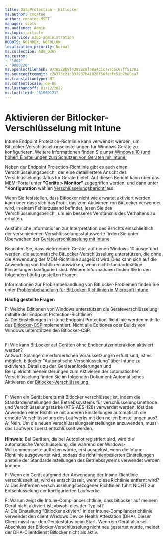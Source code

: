 ```yaml
---
title: DataProtection – Bitlocker
ms.author: cmcatee
author: cmcatee-MSFT
manager: scotv
ms.audience: Admin
ms.topic: article
ms.service: o365-administration
ROBOTS: NOINDEX, NOFOLLOW
localization_priority: Normal
ms.collection: Adm_O365
ms.custom:
- "1802"
- "9000220"
ms.openlocfilehash: 9728528b9f43922c8fa8a4c1c778c6c67ff51381
ms.sourcegitcommit: c26373c21c837937b41026f56fedfc51b7b80ea7
ms.translationtype: MT
ms.contentlocale: de-DE
ms.lasthandoff: 01/12/2022
ms.locfileid: "61969123"
---
```

# <a name="enabling-bitlocker-encryption-with-intune"></a>Aktivieren der Bitlocker-Verschlüsselung mit Intune

Intune Endpoint Protection-Richtlinie kann verwendet werden, um BitLocker-Verschlüsselungseinstellungen für Windows Geräte zu konfigurieren. Weitere Informationen finden Sie unter [Windows 10 (und höher) Einstellungen zum Schützen von Geräten mit Intune.](https://docs.microsoft.com/intune/endpoint-protection-windows-10#windows-encryption)

Neben der Endpoint Protection-Richtlinie gibt es auch einen Verschlüsselungsbericht, der eine detailliertere Ansicht des Verschlüsselungsstatus für Geräte bietet. Auf diesen Bericht kann über das MEM-Portal unter **"Geräte > Monitor"** zugegriffen werden, und dann unter **"Konfiguration** wählen [Verschlüsselungsbericht"](https://endpoint.microsoft.com/#blade/Microsoft_Intune_DeviceSettings/DevicesMonitorMenu/encryptionReport)aus.

Wenn Sie feststellen, dass Bitlocker nicht wie erwartet aktiviert werden kann oder dass sich das Profil, das zum Aktivieren von BitLocker verwendet wird, in einem Fehlerzustand befindet, lesen Sie den Verschlüsselungsbericht, um ein besseres Verständnis des Verhaltens zu erhalten.

Ausführliche Informationen zur Interpretation des Berichts einschließlich der verschiedenen Verschlüsselungsstatuswerte finden Sie unter Überwachen der [Geräteverschlüsselung mit Intune.](https://docs.microsoft.com/mem/intune/protect/encryption-monitor)

Beachten Sie, dass viele neuere Geräte, auf denen Windows 10 ausgeführt werden, die automatische BitLocker-Verschlüsselung unterstützen, die ohne die Anwendung der MDM-Richtlinie ausgelöst wird. Dies kann sich auf die Anwendung von Richtlinien auswirken, wenn nicht standardmäßige Einstellungen konfiguriert sind. Weitere Informationen finden Sie in den folgenden häufig gestellten Fragen.

Informationen zur Problembehandlung von BitLocker-Problemen finden Sie unter [Problembehandlung für BitLocker-Richtlinien in Microsoft Intune](https://docs.microsoft.com/intune/protect/troubleshoot-bitlocker-policies).
 
 
**Häufig gestellte Fragen**

F: Welche Editionen von Windows unterstützen die Geräteverschlüsselung mithilfe der Endpoint Protection-Richtlinie?<br>
A: Die Einstellungen in Intune Endpoint Protection-Richtlinie werden mithilfe des [Bitlocker-CSP](https://docs.microsoft.com/windows/client-management/mdm/bitlocker-csp)implementiert. Nicht alle Editionen oder Builds von Windows unterstützen den Bitlocker-CSP. <br><br>

F: Wie kann BitLocker auf Geräten ohne Endbenutzerinteraktion aktiviert werden?<br>
Antwort: Solange die erforderlichen Voraussetzungen erfüllt sind, ist es möglich, bitlocker "Automatische Verschlüsselung" über Intune zu aktivieren. Details zu den Geräteanforderungen und Beispielrichtlinieneinstellungen zum Aktivieren der automatischen Verschlüsselung finden Sie im folgenden Dokument: Automatisches Aktivieren der [Bitlocker-Verschlüsselung.](https://docs.microsoft.com/mem/intune/protect/encrypt-devices#silently-enable-bitlocker-on-devices) <br><br>

F: Wenn ein Gerät bereits mit Bitlocker verschlüsselt ist, indem die Standardeinstellungen des Betriebssystems für verschlüsselungsmethode und Verschlüsselungsstärke (XTS-AES-128) verwendet werden, löst das Anwenden einer Richtlinie mit anderen Einstellungen automatisch die erneute Verschlüsselung des Laufwerks mit den neuen Einstellungen aus?<br>
A: Nein. Um die neuen Verschlüsselungseinstellungen anzuwenden, muss das Laufwerk zuerst entschlüsselt werden.<br><br>
**Hinweis:** Bei Geräten, die bei Autopilot registriert sind, wird die automatische Verschlüsselung, die während der Windows-Willkommensseite auftreten würde, erst ausgelöst, wenn die Intune-Richtlinie ausgewertet wird, sodass die richtlinienbasierten Einstellungen anstelle der Standardeinstellungen des Betriebssystems verwendet werden können.
 
F: Wenn ein Gerät aufgrund der Anwendung der Intune-Richtlinie verschlüsselt ist, wird es entschlüsselt, wenn diese Richtlinie entfernt wird?<br>
A: Das Entfernen verschlüsselungsbezogener Richtlinien führt NICHT zur Entschlüsselung der konfigurierten Laufwerke.
 
F: Warum zeigt die Intune-Compliancerichtlinie, dass bitlocker auf meinem Gerät nicht aktiviert ist, obwohl dies der Typ ist?<br>
A: Die Einstellung "Bitlocker aktiviert" in der Intune-Compliancerichtlinie verwendet den client Windows Device Health Attestation (DHA). Dieser Client misst nur den Gerätestatus beim Start. Wenn ein Gerät also seit Abschluss der Bitlocker-Verschlüsselung nicht neu gestartet wurde, meldet der DHA-Clientdienst Bitlocker nicht als aktiv.
 
 
